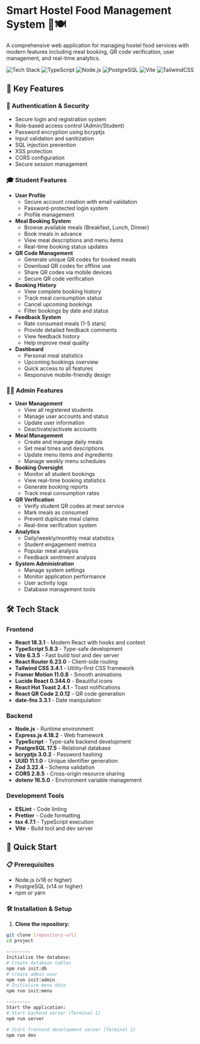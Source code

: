 # Smart Hostel Food Management System 🏫🍽️

A comprehensive web application for managing hostel food services with modern features including meal booking, QR code verification, user management, and real-time analytics.

![Tech Stack](https://img.shields.io/badge/React-18.3.1-blue) ![TypeScript](https://img.shields.io/badge/TypeScript-5.8.3-blue) ![Node.js](https://img.shields.io/badge/Node.js-v18+-green) ![PostgreSQL](https://img.shields.io/badge/PostgreSQL-17.5-blue) ![Vite](https://img.shields.io/badge/Vite-6.3.5-yellow) ![TailwindCSS](https://img.shields.io/badge/TailwindCSS-3.4.1-06B6D4)

## 🌟 Key Features

### 🔐 Authentication & Security
- Secure login and registration system
- Role-based access control (Admin/Student)
- Password encryption using bcryptjs
- Input validation and sanitization
- SQL injection prevention
- XSS protection
- CORS configuration
- Secure session management

### 🎓 Student Features
- **User Profile**
  - Secure account creation with email validation
  - Password-protected login system
  - Profile management
- **Meal Booking System**
  - Browse available meals (Breakfast, Lunch, Dinner)
  - Book meals in advance
  - View meal descriptions and menu items
  - Real-time booking status updates
- **QR Code Management**
  - Generate unique QR codes for booked meals
  - Download QR codes for offline use
  - Share QR codes via mobile devices
  - Secure QR code verification
- **Booking History**
  - View complete booking history
  - Track meal consumption status
  - Cancel upcoming bookings
  - Filter bookings by date and status
- **Feedback System**
  - Rate consumed meals (1-5 stars)
  - Provide detailed feedback comments
  - View feedback history
  - Help improve meal quality
- **Dashboard**
  - Personal meal statistics
  - Upcoming bookings overview
  - Quick access to all features
  - Responsive mobile-friendly design

### 👨‍💼 Admin Features
- **User Management**
  - View all registered students
  - Manage user accounts and status
  - Update user information
  - Deactivate/activate accounts
- **Meal Management**
  - Create and manage daily meals
  - Set meal times and descriptions
  - Update menu items and ingredients
  - Manage weekly menu schedules
- **Booking Oversight**
  - Monitor all student bookings
  - View real-time booking statistics
  - Generate booking reports
  - Track meal consumption rates
- **QR Verification**
  - Verify student QR codes at meal service
  - Mark meals as consumed
  - Prevent duplicate meal claims
  - Real-time verification system
- **Analytics**
  - Daily/weekly/monthly meal statistics
  - Student engagement metrics
  - Popular meal analysis
  - Feedback sentiment analysis
- **System Administration**
  - Manage system settings
  - Monitor application performance
  - User activity logs
  - Database management tools

## 🛠️ Tech Stack

### Frontend
- **React 18.3.1** - Modern React with hooks and context
- **TypeScript 5.8.3** - Type-safe development
- **Vite 6.3.5** - Fast build tool and dev server
- **React Router 6.23.0** - Client-side routing
- **Tailwind CSS 3.4.1** - Utility-first CSS framework
- **Framer Motion 11.0.8** - Smooth animations
- **Lucide React 0.344.0** - Beautiful icons
- **React Hot Toast 2.4.1** - Toast notifications
- **React QR Code 2.0.12** - QR code generation
- **date-fns 3.3.1** - Date manipulation

### Backend
- **Node.js** - Runtime environment
- **Express.js 4.18.2** - Web framework
- **TypeScript** - Type-safe backend development
- **PostgreSQL 17.5** - Relational database
- **bcryptjs 3.0.2** - Password hashing
- **UUID 11.1.0** - Unique identifier generation
- **Zod 3.22.4** - Schema validation
- **CORS 2.8.5** - Cross-origin resource sharing
- **dotenv 16.5.0** - Environment variable management

### Development Tools
- **ESLint** - Code linting
- **Prettier** - Code formatting
- **tsx 4.7.1** - TypeScript execution
- **Vite** - Build tool and dev server


## 🚀 Quick Start

### 📋 Prerequisites
- Node.js (v18 or higher)
- PostgreSQL (v14 or higher)
- npm or yarn

### 🛠️ Installation & Setup

1. **Clone the repository:**
```bash
git clone [repository-url]
cd project

---------
Initialize the database:
# Create database tables
npm run init:db
# Create admin user
npm run init:admin
# Initialize menu data
npm run init:menu

---------
Start the application:
# Start backend server (Terminal 1)
npm run server

# Start frontend development server (Terminal 2)
npm run dev

